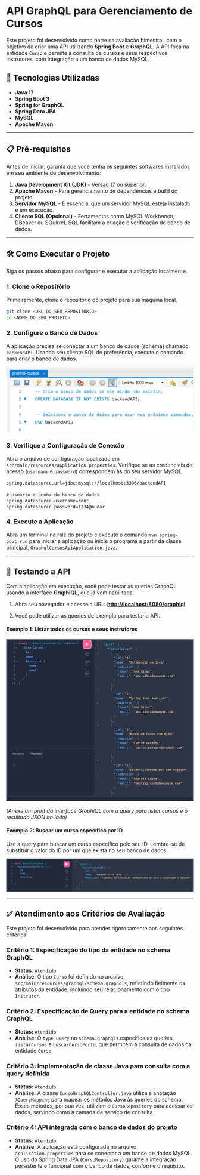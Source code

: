 # API GraphQL para Gerenciamento de Cursos

Este projeto foi desenvolvido como parte da avaliação bimestral, com o objetivo de criar uma API utilizando **Spring Boot** e **GraphQL**. A API foca na entidade `Curso` e permite a consulta de cursos e seus respectivos instrutores, com integração a um banco de dados MySQL.

## 🚀 Tecnologias Utilizadas

-   **Java 17**
-   **Spring Boot 3**
-   **Spring for GraphQL**
-   **Spring Data JPA**
-   **MySQL**
-   **Apache Maven**

---

## 📋 Pré-requisitos

Antes de iniciar, garanta que você tenha os seguintes softwares instalados em seu ambiente de desenvolvimento:

1.  **Java Development Kit (JDK)** - Versão 17 ou superior.
2.  **Apache Maven** - Para gerenciamento de dependências e build do projeto.
3.  **Servidor MySQL** - É essencial que um servidor MySQL esteja instalado e em execução.
4.  **Cliente SQL (Opcional)** - Ferramentas como MySQL Workbench, DBeaver ou SQuirreL SQL facilitam a criação e verificação do banco de dados.

---

## 🛠️ Como Executar o Projeto

Siga os passos abaixo para configurar e executar a aplicação localmente.

### 1. Clone o Repositório

Primeiramente, clone o repositório do projeto para sua máquina local.

```bash
git clone <URL_DO_SEU_REPOSITORIO>
cd <NOME_DO_SEU_PROJETO>
```

### 2. Configure o Banco de Dados

A aplicação precisa se conectar a um banco de dados (schema) chamado `backendAPI`. Usando seu cliente SQL de preferência, execute o comando para criar o banco de dados.

![alt text](./img/image.png)

### 3. Verifique a Configuração de Conexão

Abra o arquivo de configuração localizado em `src/main/resources/application.properties`. Verifique se as credenciais de acesso (`username` e `password`) correspondem às do seu servidor MySQL.

```
spring.datasource.url=jdbc:mysql://localhost:3306/backendAPI

# Usuário e senha do banco de dados
spring.datasource.username=root
spring.datasource.password=1234@mudar
```

### 4. Execute a Aplicação

Abra um terminal na raiz do projeto e execute o comando `mvn spring-boot:run` para iniciar a aplicação ou inicie o programa a partir da classe principal, `GraphqlCursosApiApplication.java`.

---

## 🧪 Testando a API

Com a aplicação em execução, você pode testar as queries GraphQL usando a interface **GraphiQL**, que já vem habilitada.

1.  Abra seu navegador e acesse a URL: [**http://localhost:8080/graphiql**](http://localhost:8080/graphiql)

2.  Você pode utilizar as queries de exemplo para testar a API.

#### **Exemplo 1: Listar todos os cursos e seus instrutores**

![alt text](./img/image2.png)

*(Anexe um print da interface GraphiQL com a query para listar cursos e o resultado JSON ao lado)*

#### **Exemplo 2: Buscar um curso específico por ID**

Use a query para buscar um curso específico pelo seu ID. Lembre-se de substituir o valor do ID por um que exista no seu banco de dados.

![alt text](./img/image3.png)

---

## ✅ Atendimento aos Critérios de Avaliação

Este projeto foi desenvolvido para atender rigorosamente aos seguintes critérios:

### **Critério 1: Especificação do tipo da entidade no schema GraphQL**

-   **Status:** `Atendido`
-   **Análise:** O tipo `Curso` foi definido no arquivo `src/main/resources/graphql/schema.graphqls`, refletindo fielmente os atributos da entidade, incluindo seu relacionamento com o tipo `Instrutor`.

### **Critério 2: Especificação de Query para a entidade no schema GraphQL**

-   **Status:** `Atendido`
-   **Análise:** O `type Query` no `schema.graphqls` especifica as queries `listarCursos` e `buscarCursoPorId`, que permitem a consulta de dados da entidade `Curso`.

### **Critério 3: Implementação de classe Java para consulta com a query definida**

-   **Status:** `Atendido`
-   **Análise:** A classe `CursoGraphQLController.java` utiliza a anotação `@QueryMapping` para mapear os métodos Java às queries do schema. Esses métodos, por sua vez, utilizam o `CursoRepository` para acessar os dados, servindo como a camada de serviço de consulta.

### **Critério 4: API integrada com o banco de dados do projeto**

-   **Status:** `Atendido`
-   **Análise:** A aplicação está configurada no arquivo `application.properties` para se conectar a um banco de dados MySQL. O uso do Spring Data JPA (`CursoRepository`) garante a integração persistente e funcional com o banco de dados, conforme o requisito.